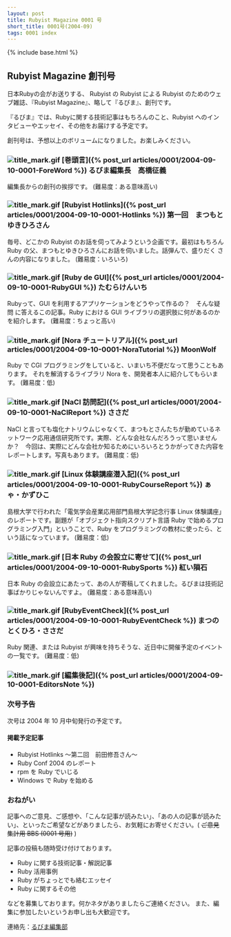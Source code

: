 ```yaml
---
layout: post
title: Rubyist Magazine 0001 号
short_title: 0001号(2004-09)
tags: 0001 index
---
```

{% include base.html %}


## Rubyist Magazine 創刊号

日本Rubyの会がお送りする、 Rubyist の Rubyist による Rubyist のためのウェブ雑誌、『Rubyist Magazine』、略して『るびま』、創刊です。

『るびま』では、Rubyに関する技術記事はもちろんのこと、Rubyist へのインタビューやエッセイ、その他をお届けする予定です。

創刊号は、予想以上のボリュームになりました。お楽しみください。

### ![title_mark.gif]({{site.baseurl}}/images/title_mark.gif) [巻頭言]({% post_url articles/0001/2004-09-10-0001-ForeWord %}) るびま編集長　高橋征義

編集長からの創刊の挨拶です。 (難易度：ある意味高い)

### ![title_mark.gif]({{site.baseurl}}/images/title_mark.gif) [Rubyist Hotlinks]({% post_url articles/0001/2004-09-10-0001-Hotlinks %}) 第一回　まつもとゆきひろさん

毎号、どこかの Rubyist のお話を伺ってみようという企画です。最初はもちろん
Ruby の父、まつもとゆきひろさんにお話を伺いました。話弾んで、盛りだく
さんの内容になりました。 (難易度：いろいろ)

### ![title_mark.gif]({{site.baseurl}}/images/title_mark.gif) [Ruby de GUI]({% post_url articles/0001/2004-09-10-0001-RubyGUI %}) たむらけんいち

Rubyって、GUI を利用するアプリケーションをどうやって作るの？　そんな疑問
に答えるこの記事。Ruby における GUI ライブラリの選択肢に何があるのかを紹介します。 (難易度：ちょっと高い)

### ![title_mark.gif]({{site.baseurl}}/images/title_mark.gif) [Nora チュートリアル]({% post_url articles/0001/2004-09-10-0001-NoraTutorial %}) MoonWolf

Ruby で CGI プログラミングをしていると、いまいち不便だなって思うこともあります。
それを解消するライブラリ Nora を、開発者本人に紹介してもらいます。 (難易度：低)

### ![title_mark.gif]({{site.baseurl}}/images/title_mark.gif) [NaCl 訪問記]({% post_url articles/0001/2004-09-10-0001-NaClReport %}) ささだ

NaCl と言っても塩化ナトリウムじゃなくて、まつもとさんたちが勤めているネットワーク応用通信研究所です。実際、どんな会社なんだろうって思いませんか？　今回は、実際にどんな会社か知るためにいろいろとうかがってきた内容をレポートします。写真もあります。 (難易度：低)

### ![title_mark.gif]({{site.baseurl}}/images/title_mark.gif) [Linux 体験講座潜入記]({% post_url articles/0001/2004-09-10-0001-RubyCourseReport %}) ぁゃ・かずひこ

島根大学で行われた「電気学会産業応用部門島根大学記念行事 Linux 体験講座」のレポートです。副題が「オブジェクト指向スクリプト言語 Ruby で始めるプログラミング入門」ということで、Ruby をプログラミングの教材に使ったら、という話になっています。 (難易度：低)

### ![title_mark.gif]({{site.baseurl}}/images/title_mark.gif) [日本 Ruby の会設立に寄せて]({% post_url articles/0001/2004-09-10-0001-RubySports %}) 紅い隕石

日本 Ruby の会設立にあたって、あの人が寄稿してくれました。るびまは技術記事ばかりじゃないんですよ。 (難易度：ある意味高い)

### ![title_mark.gif]({{site.baseurl}}/images/title_mark.gif) [RubyEventCheck]({% post_url articles/0001/2004-09-10-0001-RubyEventCheck %}) まつのとくひろ・ささだ

Ruby 関連、または Rubyist が興味を持ちそうな、近日中に開催予定のイベントの一覧です。 (難易度：低)

### ![title_mark.gif]({{site.baseurl}}/images/title_mark.gif) [編集後記]({% post_url articles/0001/2004-09-10-0001-EditorsNote %})

### 次号予告

次号は 2004 年 10 月中旬発行の予定です。

#### 掲載予定記事

* Rubyist Hotlinks 〜第二回　前田修吾さん〜
* Ruby Conf 2004 のレポート
* rpm を Ruby でいじる
* Windows で Ruby を始める


### おねがい

記事へのご意見、ご感想や、「こんな記事が読みたい」、「あの人の記事が読みたい」、といったご希望などがありましたら、お気軽にお寄せください。( ~~ご意見集計用 BBS (0001 号用)~~ )

記事の投稿も随時受け付けております。

* Ruby に関する技術記事・解説記事
* Ruby 活用事例
* Ruby がちょっとでも絡むエッセイ
* Ruby に関するその他


などを募集しております。何かネタがありましたらご連絡ください。
また、編集に参加したいというお申し出も大歓迎です。

連絡先：[るびま編集部](mailto:magazine@ruby-no-kai.org)


